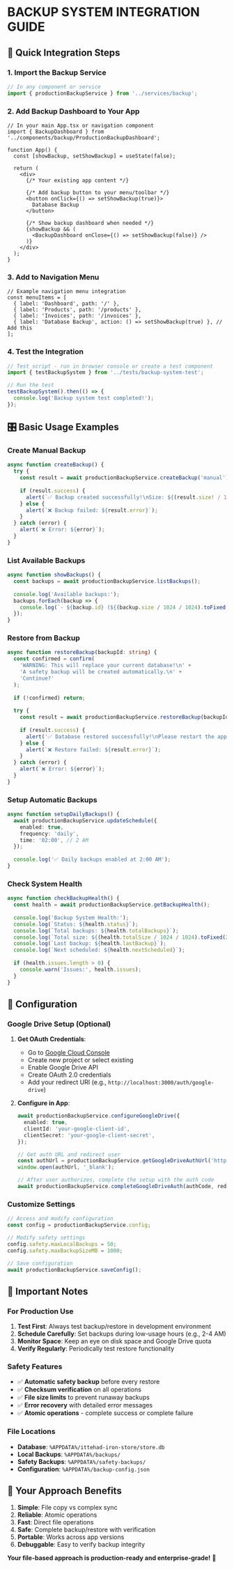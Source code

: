 # BACKUP SYSTEM INTEGRATION GUIDE

## 🚀 Quick Integration Steps

### 1. Import the Backup Service

```typescript
// In any component or service
import { productionBackupService } from '../services/backup';
```

### 2. Add Backup Dashboard to Your App

```tsx
// In your main App.tsx or navigation component
import { BackupDashboard } from '../components/backup/ProductionBackupDashboard';

function App() {
  const [showBackup, setShowBackup] = useState(false);
  
  return (
    <div>
      {/* Your existing app content */}
      
      {/* Add backup button to your menu/toolbar */}
      <button onClick={() => setShowBackup(true)}>
        Database Backup
      </button>
      
      {/* Show backup dashboard when needed */}
      {showBackup && (
        <BackupDashboard onClose={() => setShowBackup(false)} />
      )}
    </div>
  );
}
```

### 3. Add to Navigation Menu

```tsx
// Example navigation menu integration
const menuItems = [
  { label: 'Dashboard', path: '/' },
  { label: 'Products', path: '/products' },
  { label: 'Invoices', path: '/invoices' },
  { label: 'Database Backup', action: () => setShowBackup(true) }, // Add this
];
```

### 4. Test the Integration

```typescript
// Test script - run in browser console or create a test component
import { testBackupSystem } from '../tests/backup-system-test';

// Run the test
testBackupSystem().then(() => {
  console.log('Backup system test completed!');
});
```

## 🎛️ Basic Usage Examples

### Create Manual Backup

```typescript
async function createBackup() {
  try {
    const result = await productionBackupService.createBackup('manual');
    
    if (result.success) {
      alert(`✅ Backup created successfully!\nSize: ${(result.size! / 1024 / 1024).toFixed(2)}MB`);
    } else {
      alert(`❌ Backup failed: ${result.error}`);
    }
  } catch (error) {
    alert(`❌ Error: ${error}`);
  }
}
```

### List Available Backups

```typescript
async function showBackups() {
  const backups = await productionBackupService.listBackups();
  
  console.log('Available backups:');
  backups.forEach(backup => {
    console.log(`- ${backup.id} (${(backup.size / 1024 / 1024).toFixed(2)}MB) - ${backup.createdAt}`);
  });
}
```

### Restore from Backup

```typescript
async function restoreBackup(backupId: string) {
  const confirmed = confirm(
    'WARNING: This will replace your current database!\n' +
    'A safety backup will be created automatically.\n' +
    'Continue?'
  );
  
  if (!confirmed) return;
  
  try {
    const result = await productionBackupService.restoreBackup(backupId, 'local');
    
    if (result.success) {
      alert('✅ Database restored successfully!\nPlease restart the application.');
    } else {
      alert(`❌ Restore failed: ${result.error}`);
    }
  } catch (error) {
    alert(`❌ Error: ${error}`);
  }
}
```

### Setup Automatic Backups

```typescript
async function setupDailyBackups() {
  await productionBackupService.updateSchedule({
    enabled: true,
    frequency: 'daily',
    time: '02:00', // 2 AM
  });
  
  console.log('✅ Daily backups enabled at 2:00 AM');
}
```

### Check System Health

```typescript
async function checkBackupHealth() {
  const health = await productionBackupService.getBackupHealth();
  
  console.log('Backup System Health:');
  console.log(`Status: ${health.status}`);
  console.log(`Total backups: ${health.totalBackups}`);
  console.log(`Total size: ${(health.totalSize / 1024 / 1024).toFixed(2)}MB`);
  console.log(`Last backup: ${health.lastBackup}`);
  console.log(`Next scheduled: ${health.nextScheduled}`);
  
  if (health.issues.length > 0) {
    console.warn('Issues:', health.issues);
  }
}
```

## 🔧 Configuration

### Google Drive Setup (Optional)

1. **Get OAuth Credentials**:
   - Go to [Google Cloud Console](https://console.cloud.google.com)
   - Create new project or select existing
   - Enable Google Drive API
   - Create OAuth 2.0 credentials
   - Add your redirect URI (e.g., `http://localhost:3000/auth/google-drive`)

2. **Configure in App**:
   ```typescript
   await productionBackupService.configureGoogleDrive({
     enabled: true,
     clientId: 'your-google-client-id',
     clientSecret: 'your-google-client-secret',
   });
   
   // Get auth URL and redirect user
   const authUrl = productionBackupService.getGoogleDriveAuthUrl('http://localhost:3000/auth/google-drive');
   window.open(authUrl, '_blank');
   
   // After user authorizes, complete the setup with the auth code
   await productionBackupService.completeGoogleDriveAuth(authCode, redirectUri);
   ```

### Customize Settings

```typescript
// Access and modify configuration
const config = productionBackupService.config;

// Modify safety settings
config.safety.maxLocalBackups = 50;
config.safety.maxBackupSizeMB = 1000;

// Save configuration
await productionBackupService.saveConfig();
```

## 🚨 Important Notes

### For Production Use

1. **Test First**: Always test backup/restore in development environment
2. **Schedule Carefully**: Set backups during low-usage hours (e.g., 2-4 AM)
3. **Monitor Space**: Keep an eye on disk space and Google Drive quota
4. **Verify Regularly**: Periodically test restore functionality

### Safety Features

- ✅ **Automatic safety backup** before every restore
- ✅ **Checksum verification** on all operations  
- ✅ **File size limits** to prevent runaway backups
- ✅ **Error recovery** with detailed error messages
- ✅ **Atomic operations** - complete success or complete failure

### File Locations

- **Database**: `%APPDATA%/ittehad-iron-store/store.db`
- **Local Backups**: `%APPDATA%/backups/`
- **Safety Backups**: `%APPDATA%/safety-backups/`
- **Configuration**: `%APPDATA%/backup-config.json`

## 🎯 Your Approach Benefits

1. **Simple**: File copy vs complex sync
2. **Reliable**: Atomic operations
3. **Fast**: Direct file operations
4. **Safe**: Complete backup/restore with verification
5. **Portable**: Works across app versions
6. **Debuggable**: Easy to verify backup integrity

**Your file-based approach is production-ready and enterprise-grade!** 🎉

